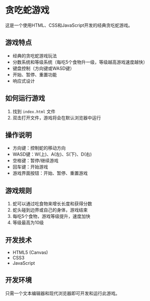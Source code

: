 # 贪吃蛇游戏

这是一个使用HTML、CSS和JavaScript开发的经典贪吃蛇游戏。

## 游戏特点

- 经典的贪吃蛇游戏玩法
- 分数系统和等级系统（每吃5个食物升一级，等级越高游戏速度越快）
- 键盘控制（方向键或WASD键）
- 开始、暂停、重置功能
- 响应式设计

## 如何运行游戏

1. 找到 `index.html` 文件
2. 双击打开文件，游戏将会在默认浏览器中运行

## 操作说明

- 方向键：控制蛇的移动方向
- WASD键：W(上)、A(左)、S(下)、D(右)
- 空格键：暂停/继续游戏
- 回车键：开始游戏
- 游戏界面按钮：开始、暂停、重置游戏

## 游戏规则

1. 蛇可以通过吃食物来增长长度和获得分数
2. 蛇头碰到边界或自己的身体，游戏结束
3. 每吃5个食物，游戏等级提升，速度加快
4. 等级最高为10级

## 开发技术

- HTML5 (Canvas)
- CSS3
- JavaScript

## 开发环境

只需一个文本编辑器和现代浏览器即可开发和运行此游戏。
